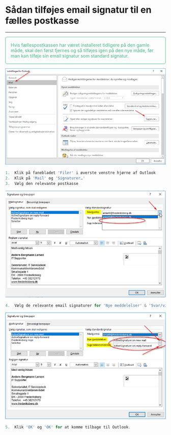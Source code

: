 # Sådan tilføjes email signatur til en fælles postkasse 

---

<p style="color: #41B883; border: 1px solid #41B883; border-radius:5px; padding: 1rem;">Hvis fællespostkassen har været installeret tidligere på den gamle måde, skal den først fjernes og så tilføjes igen på den nye måde, før man kan tilføje sin email signatur som standard signatur.</p>

![](email_signatur1.png)
```js
1.	Klik på fanebladet 'Filer' i øverste venstre hjørne af Outlook
2.	Klik på 'Mail' og 'Signaturer…'
3.	Vælg den relevante postkasse
```

![](email_signatur2.png)
```js
4.	Vælg de relevante email signaturer for 'Nye meddelelser' & 'Svar/videresendelser'
```

![](email_signatur3.png)
```js
5.	Klik 'OK' og 'OK' for at komme tilbage til Outlook.
```